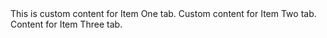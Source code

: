 <Tabs v-model="activeTab">
  <Tab value="one" label="Item One" color="blue" variant="solid" size="md">
    This is custom content for Item One tab.
  </Tab>
  <Tab value="two" label="Item Two" color="green" variant="outline" size="lg">
    Custom content for Item Two tab.
  </Tab>
  <Tab value="three"  label="Item Three" color="purple" variant="gradient" size="sm">
    Content for Item Three tab.
  </Tab>
</Tabs>
